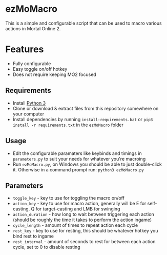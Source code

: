 # ezMoMacro
This is a simple and configurable script that can be used to macro various actions in Mortal Online 2.

# Features
  - Fully configurable
  - Easy toggle on/off hotkey
  - Does not require keeping MO2 focused

## Requirements
  - Install [Python 3](https://www.python.org/downloads/windows/)
  - Clone or download & extract files from this repository somewhere on your computer
  - Install dependencies by running `install-requirements.bat` or `pip3 install -r requirements.txt` in the `ezMoMacro` folder

## Usage
 - Edit the configurable paramaters like keybinds and timings in `parameters.py` to suit your needs for whatever you're macroing
 - Run `ezMoMacro.py`, on Windows you should be able to just double-click it. Otherwise in a command prompt run: `python3 ezMoMacro.py`

## Parameters
  - `toggle_key` - key to use for toggling the macro on/off
  - `action_key` - key to use for macro action, generally will be E for self-casting, Q for target-casting and LMB for swinging
  - `action_duration` - how long to wait between triggering each action (should be roughly the time it takes to perform the action ingame)
  - `cycle_length` - amount of times to repeat action each cycle
  - `rest_key` - key to use for resting, this should be whatever hotkey you bind rest to ingame
  - `rest_interval` - amount of seconds to rest for between each action cycle, set to 0 to disable resting
